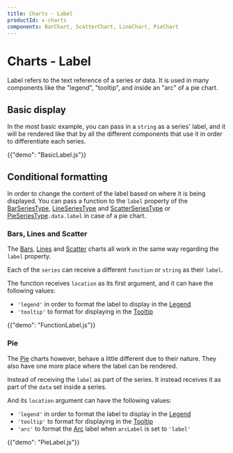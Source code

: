 ```yaml
---
title: Charts - Label
productId: x-charts
components: BarChart, ScatterChart, LineChart, PieChart
---
```


# Charts - Label

<p class="description">Label refers to the text reference of a series or data. It is used in many components like the "legend", "tooltip",  and inside an "arc" of a pie chart.</p>

## Basic display

In the most basic example, you can pass in a `string` as a series' label, and it will be rendered like that by all the different components that use it in order to differentiate each series.

{{"demo": "BasicLabel.js"}}

## Conditional formatting

In order to change the content of the label based on where it is being displayed. You can pass a function to the `label` property of the [BarSeriesType](/x/api/charts/bar-series-type/), [LineSeriesType](/x/api/charts/line-series-type/) and [ScatterSeriesType](/x/api/charts/scatter-series-type/) or [PieSeriesType](/x/api/charts/pie-series-type/)`.data.label` in case of a pie chart.

### Bars, Lines and Scatter

The [Bars](/x/react-charts/bars/), [Lines](/x/react-charts/lines/) and [Scatter](/x/react-charts/scatter/) charts all work in the same way regarding the `label` property.

Each of the `series` can receive a different `function` or `string` as their `label`.

The function receives `location` as its first argument, and it can have the following values:

- `'legend'` in order to format the label to display in the [Legend](/x/react-charts/legend/)
- `'tooltip'` to format for displaying in the [Tooltip](/x/react-charts/tooltip/)

{{"demo": "FunctionLabel.js"}}

### Pie

The [Pie](/x/react-charts/pie/) charts however, behave a little different due to their nature. They also have one more place where the label can be rendered.

Instead of receiving the `label` as part of the series. It instead receives it as part of the `data` set inside a series.

And its `location` argument can have the following values:

- `'legend'` in order to format the label to display in the [Legend](/x/react-charts/legend/)
- `'tooltip'` to format for displaying in the [Tooltip](/x/react-charts/tooltip/)
- `'arc'` to format the [Arc](http://localhost:3001/x/react-charts/pie/#labels) label when `arcLabel` is set to `'label'`

{{"demo": "PieLabel.js"}}
